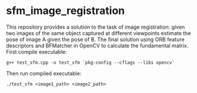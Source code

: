 # sfm_image_registration

This repository provides a solution to the task of image registration: given two images of the same object captured at different viewpoints estimate the pose of image A given the pose of B.
The final solution using ORB feature descriptors and BFMatcher in OpenCV to calculate the fundamental matrix.
First compile executable:

    g++ test_sfm.cpp -o test_sfm `pkg-config --cflags --libs opencv`

Then run compiled executable:
        
    ./test_sfm <image1_path> <image2_path>
